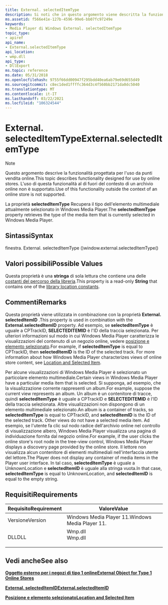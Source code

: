 ```yaml
---
title: External. selectedItemType
description: Si noti che in questo argomento viene descritta la funzionalità progettata per l'utilizzo da punti vendita online. | External. selectedItemType
ms.assetid: f566e41e-127b-4596-99e6-bb07fc97249e
keywords:
- Media Player di Windows External. selectedItemType
topic_type:
- apiref
api_name:
- External.selectedItemType
api_location:
- wmp.dll
api_type:
- DllExport
ms.topic: reference
ms.date: 05/31/2018
ms.openlocfilehash: 9755f66dd00947f295bdd40ea6ab79e69d655d49
ms.sourcegitcommit: c8ec1ded1ffffc364d3c4f560bb2171da0dc5040
ms.translationtype: MT
ms.contentlocale: it-IT
ms.lasthandoff: 03/22/2021
ms.locfileid: "106324544"
---
```

# <a name="externalselecteditemtype"></a><span data-ttu-id="8f1ed-105">External. selectedItemType</span><span class="sxs-lookup"><span data-stu-id="8f1ed-105">External.selectedItemType</span></span>

> [!Note]  
> <span data-ttu-id="8f1ed-106">Questo argomento descrive la funzionalità progettata per l'uso da punti vendita online.</span><span class="sxs-lookup"><span data-stu-id="8f1ed-106">This topic describes functionality designed for use by online stores.</span></span> <span data-ttu-id="8f1ed-107">L'uso di questa funzionalità al di fuori del contesto di un archivio online non è supportato.</span><span class="sxs-lookup"><span data-stu-id="8f1ed-107">Use of this functionality outside the context of an online store is not supported.</span></span>

 

<span data-ttu-id="8f1ed-108">La proprietà **selectedItemType** Recupera il tipo dell'elemento multimediale attualmente selezionato in Windows Media Player.</span><span class="sxs-lookup"><span data-stu-id="8f1ed-108">The **selectedItemType** property retrieves the type of the media item that is currently selected in Windows Media Player.</span></span>

## <a name="syntax"></a><span data-ttu-id="8f1ed-109">Sintassi</span><span class="sxs-lookup"><span data-stu-id="8f1ed-109">Syntax</span></span>

<span data-ttu-id="8f1ed-110">finestra. External. selectedItemType ()</span><span class="sxs-lookup"><span data-stu-id="8f1ed-110">window.external.selectedItemType()</span></span>

## <a name="possible-values"></a><span data-ttu-id="8f1ed-111">Valori possibili</span><span class="sxs-lookup"><span data-stu-id="8f1ed-111">Possible Values</span></span>

<span data-ttu-id="8f1ed-112">Questa proprietà è una **stringa** di sola lettura che contiene una delle [costanti del percorso della libreria](library-location-constants.md).</span><span class="sxs-lookup"><span data-stu-id="8f1ed-112">This property is a read-only **String** that contains one of the [library location constants](library-location-constants.md).</span></span>

## <a name="remarks"></a><span data-ttu-id="8f1ed-113">Commenti</span><span class="sxs-lookup"><span data-stu-id="8f1ed-113">Remarks</span></span>

<span data-ttu-id="8f1ed-114">Questa proprietà viene utilizzata in combinazione con la proprietà **External. selectedItemID** .</span><span class="sxs-lookup"><span data-stu-id="8f1ed-114">This property is used in combination with the **External.selectedItemID** property.</span></span> <span data-ttu-id="8f1ed-115">Ad esempio, se **selectedItemType** è uguale a CPTrackID, **SELECTEDITEMID** è l'ID della traccia selezionata. Per ulteriori informazioni sul modo in cui Windows Media Player caratterizza le visualizzazioni del contenuto di un negozio online, vedere [posizione e elemento selezionato](location-and-selected-item.md).</span><span class="sxs-lookup"><span data-stu-id="8f1ed-115">For example, if **selectedItemType** is equal to CPTrackID, then **selectedItemID** is the ID of the selected track. For more information about how Windows Media Player characterizes views of online store content, see [Location and Selected Item](location-and-selected-item.md).</span></span>

<span data-ttu-id="8f1ed-116">Per alcune visualizzazioni di Windows Media Player è selezionato un particolare elemento multimediale.</span><span class="sxs-lookup"><span data-stu-id="8f1ed-116">Certain views in Windows Media Player have a particular media item that is selected.</span></span> <span data-ttu-id="8f1ed-117">Si supponga, ad esempio, che la visualizzazione corrente rappresenti un album.</span><span class="sxs-lookup"><span data-stu-id="8f1ed-117">For example, suppose the current view represents an album.</span></span> <span data-ttu-id="8f1ed-118">Un album è un contenitore di tracce, quindi **selectedItemType** è uguale a CPTrackID e **SELECTEDITEMID** è l'ID della traccia selezionata. Altre visualizzazioni non dispongono di un elemento multimediale selezionato.</span><span class="sxs-lookup"><span data-stu-id="8f1ed-118">An album is a container of tracks, so **selectedItemType** is equal to CPTrackID, and **selectedItemID** is the ID of the selected track. Other views do not have a selected media item.</span></span> <span data-ttu-id="8f1ed-119">Ad esempio, se l'utente fa clic sul nodo radice dell'archivio online nel controllo di visualizzazione albero, Windows Media Player visualizza una pagina di individuazione fornita dal negozio online.</span><span class="sxs-lookup"><span data-stu-id="8f1ed-119">For example, if the user clicks the online store's root node in the tree-view control, Windows Media Player displays a discovery page provided by the online store.</span></span> <span data-ttu-id="8f1ed-120">Il lettore non visualizza alcun contenitore di elementi multimediali nell'interfaccia utente del lettore.</span><span class="sxs-lookup"><span data-stu-id="8f1ed-120">The Player does not display any container of media items in the Player user interface.</span></span> <span data-ttu-id="8f1ed-121">In tal caso, **selectedItemType** è uguale a UnknownLocation e **selectedItemID** è uguale alla stringa vuota.</span><span class="sxs-lookup"><span data-stu-id="8f1ed-121">In that case, **selectedItemType** is equal to UnknownLocation, and **selectedItemID** is equal to the empty string.</span></span>

## <a name="requirements"></a><span data-ttu-id="8f1ed-122">Requisiti</span><span class="sxs-lookup"><span data-stu-id="8f1ed-122">Requirements</span></span>



| <span data-ttu-id="8f1ed-123">Requisito</span><span class="sxs-lookup"><span data-stu-id="8f1ed-123">Requirement</span></span> | <span data-ttu-id="8f1ed-124">Valore</span><span class="sxs-lookup"><span data-stu-id="8f1ed-124">Value</span></span> |
|--------------------|------------------------------------------------------------------------------------|
| <span data-ttu-id="8f1ed-125">Versione</span><span class="sxs-lookup"><span data-stu-id="8f1ed-125">Version</span></span><br/> | <span data-ttu-id="8f1ed-126">Windows Media Player 11.</span><span class="sxs-lookup"><span data-stu-id="8f1ed-126">Windows Media Player 11.</span></span><br/>                                                |
| <span data-ttu-id="8f1ed-127">DLL</span><span class="sxs-lookup"><span data-stu-id="8f1ed-127">DLL</span></span><br/>     | <dl> <span data-ttu-id="8f1ed-128"><dt>Wmp.dll</dt></span><span class="sxs-lookup"><span data-stu-id="8f1ed-128"><dt>Wmp.dll</dt></span></span> </dl> |



## <a name="see-also"></a><span data-ttu-id="8f1ed-129">Vedi anche</span><span class="sxs-lookup"><span data-stu-id="8f1ed-129">See also</span></span>

<dl> <dt>

[<span data-ttu-id="8f1ed-130">**Oggetto esterno per i negozi di tipo 1 online**</span><span class="sxs-lookup"><span data-stu-id="8f1ed-130">**External Object for Type 1 Online Stores**</span></span>](external-object-for-type-1-online-stores.md)
</dt> <dt>

[<span data-ttu-id="8f1ed-131">**External. selectedItemID**</span><span class="sxs-lookup"><span data-stu-id="8f1ed-131">**External.selectedItemID**</span></span>](external-selecteditemid.md)
</dt> <dt>

[<span data-ttu-id="8f1ed-132">**Posizione e elemento selezionato**</span><span class="sxs-lookup"><span data-stu-id="8f1ed-132">**Location and Selected Item**</span></span>](location-and-selected-item.md)
</dt> </dl>

 

 





